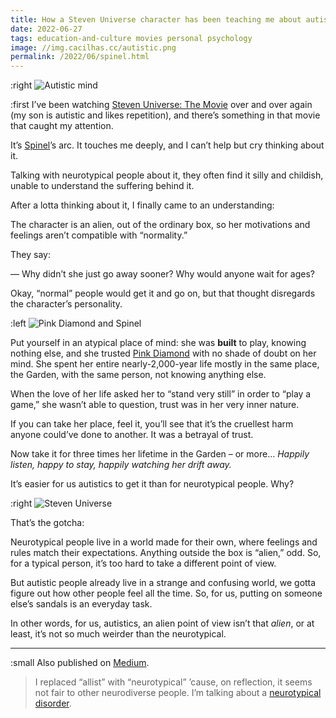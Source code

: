 ```yaml
---
title: How a Steven Universe character has been teaching me about autistic empathy
date: 2022-06-27
tags: education-and-culture movies personal psychology
image: //img.cacilhas.cc/autistic.png
permalink: /2022/06/spinel.html
---
```

[image]: {{{image}}}
[Pink Diamond and Spinel]: //img.cacilhas.cc/steven-universe/pink-diamond-spinel.jpg
[Steven Universe]: //img.cacilhas.cc/steven-universe/fly.jpg
[medium]: https://cacilhas.medium.com/how-a-steven-universe-character-has-been-teaching-me-about-autistic-empathy-bf2da980834a
[neurotypical disorder]: https://www.thestonkingsteps.com/thoughts-on-autism/neurotypical-syndrome-a-live-long-disorder/
[Pink Diamond]: https://steven-universe.fandom.com/wiki/Pink_Diamond
[Spinel]: https://steven-universe.fandom.com/wiki/Spinel
[Steven Universe: The Movie]: https://steven-universe.fandom.com/wiki/Steven_Universe:_The_Movie

:right ![Autistic mind][image]

:first I’ve been watching [Steven Universe: The Movie][] over and over again
(my son is autistic and likes repetition), and there’s something in that movie
that caught my attention.

It’s [Spinel][]’s arc. It touches me deeply, and I can’t help but cry thinking
about it.

Talking with neurotypical people about it, they often find it silly and
childish, unable to understand the suffering behind it.

After a lotta thinking about it, I finally came to an understanding:

The character is an alien, out of the ordinary box, so her motivations and
feelings aren’t compatible with “normality.”

They say:

— Why didn’t she just go away sooner? Why would anyone wait for ages?

Okay, “normal” people would get it and go on, but that thought disregards the
character’s personality.

:left ![Pink Diamond and Spinel][]

Put yourself in an atypical place of mind: she was **built** to play, knowing
nothing else, and she trusted [Pink Diamond][] with no shade of doubt on her
mind. She spent her entire nearly-2,000-year life mostly in the same place, the
Garden, with the same person, not knowing anything else.

When the love of her life asked her to “stand very still” in order to “play a
game,” she wasn’t able to question, trust was in her very inner nature.

If you can take her place, feel it, you’ll see that it’s the cruellest harm anyone
could’ve done to another. It was a betrayal of trust.

Now take it for three times her lifetime in the Garden – or more…
*Happily listen, happy to stay, happily watching her drift away.*

It’s easier for us autistics to get it than for neurotypical people. Why?

:right ![Steven Universe][]

That’s the gotcha:

Neurotypical people live in a world made for their own, where feelings and rules
match their expectations. Anything outside the box is “alien,” odd. So, for a
typical person, it’s too hard to take a different point of view.

But autistic people already live in a strange and confusing world, we gotta
figure out how other people feel all the time. So, for us, putting on someone
else’s sandals is an everyday task.

In other words, for us, autistics, an alien point of view isn’t that *alien*, or
at least, it’s not so much weirder than the neurotypical.

-----

:small Also published on [Medium][].

> I replaced “allist” with “neurotypical” ’cause, on reflection, it seems not
> fair to other neurodiverse people. I’m talking about a
> [neurotypical disorder][].
